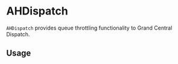 # AHDispatch
`AHDispatch` provides queue throttling functionality to Grand Central Dispatch.

## Usage